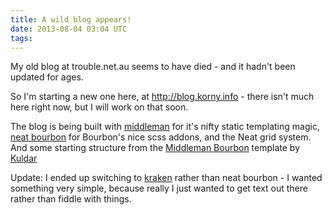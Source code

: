 ```yaml
---
title: A wild blog appears!
date: 2013-08-04 03:04 UTC
tags:
---
```

My old blog at trouble.net.au seems to have died - and it hadn't been updated for ages.

So I'm starting a new one here, at http://blog.korny.info - there isn't much here right now, but I will work on that soon.

The blog is being built with [middleman](http://middlemanapp.com/) for it's nifty static templating magic, [neat bourbon](http://neat.bourbon.io/) for Bourbon's nice scss addons, and the Neat grid system.  And some starting structure from the [Middleman Bourbon](https://github.com/kuldarkalvik/Middleman-Bourbon) template by [Kuldar](https://github.com/kuldarkalvik)

Update: I ended up switching to [kraken](http://cferdinandi.github.io/kraken/index.html) rather than neat bourbon - I wanted something very simple, because really I just wanted to get text out there rather than fiddle with things.